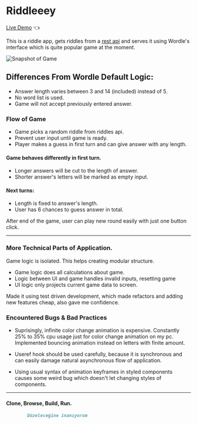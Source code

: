 # Riddleeey

[Live Demo](https://harunfr.github.io/riddleeey/) :point_left:

This is a riddle app, gets riddles from a [rest api](https://github.com/harunfr/riddleeey8000/) and serves it using Wordle's interface which is quite popular game at the moment.

![Snapshot of Game](./riddleeey.gif)

## Differences From Wordle Default Logic:
* Answer length varies between 3 and 14 (included) instead of 5.
* No word list is used.
* Game will not accept previously entered answer.

### Flow of Game
* Game picks a random riddle from riddles api.
* Prevent user input until game is ready.
* Player makes a guess in first turn and can give answer with any length.

#### Game behaves differently in first turn.
* Longer answers will be cut to the length of answer.
* Shorter answer's letters will be marked as empty input.

#### Next turns:
* Length is fixed to answer's length.
* User has 6 chances to guess answer in total.

After end of the game, user can play new round easily with just one button click.

---
### More Technical Parts of Application.
Game logic is isolated. This helps creating modular structure.
* Game logic does all calculations about game.
* Logic between UI and game handles invalid inputs, resetting game
* UI logic only projects current game data to screen.

Made it using test driven development, which made refactors and adding new features cheap, also gave me confidence.

### Encountered Bugs & Bad Practices
* Suprisingly, infinite color change animation is expensive. Constantly 25% to 35% cpu usage just for color change animation on my pc. Implemented bouncing animation instead on letters with finite amount.
* Useref hook should be used carefully, because it is synchronous and can easily damage natural asynchronous flow of application.

* Using usual syntax of animation keyframes in styled components causes some weird bug which doesn't let changing styles of components.
---
#### Clone, Browse, Build, Run.
```markdown
		Düzeleceğine inanıyorum
```